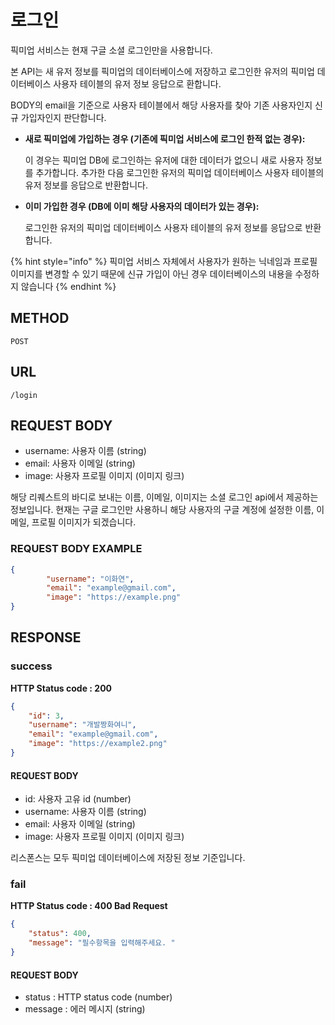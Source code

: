 # 로그인

픽미업 서비스는 현재 구글 소셜 로그인만을 사용합니다.

본 API는 새 유저 정보를 픽미업의 데이터베이스에 저장하고 로그인한 유저의 픽미업 데이터베이스 사용자 테이블의 유저 정보 응답으로 환합니다.

BODY의 email을 기준으로 사용자 테이블에서 해당 사용자를 찾아 기존 사용자인지 신규 가입자인지 판단합니다.

* **새로 픽미업에 가입하는 경우 \(기존에 픽미업 서비스에 로그인 한적 없는 경우\):** 

  이 경우는 픽미업 DB에 로그인하는 유저에 대한 데이터가 없으니 새로 사용자 정보를 추가합니다. 추가한 다음 로그인한 유저의 픽미업 데이터베이스 사용자 테이블의 유저 정보를 응답으로 반환합니다.

* **이미 가입한 경우 \(DB에 이미 해당 사용자의 데이터가 있는 경우\):** 

   로그인한 유저의 픽미업 데이터베이스 사용자 테이블의 유저 정보를 응답으로 반환합니다.

{% hint style="info" %}
픽미업 서비스 자체에서 사용자가 원하는 닉네임과 프로필 이미지를 변경할 수 있기 때문에 신규 가입이 아닌 경우 데이터베이스의 내용을 수정하지 않습니다
{% endhint %}

## METHOD

```text
POST
```

## URL

```text
/login
```

## REQUEST BODY

* username: 사용자 이름 \(string\)
* email: 사용자 이메일 \(string\)
* image: 사용자 프로필 이미지 \(이미지 링크\)

해당 리퀘스트의 바디로 보내는 이름, 이메일, 이미지는 소셜 로그인 api에서 제공하는 정보입니다. 현재는 구글 로그인만 사용하니 해당 사용자의 구글 계정에 설정한 이름, 이메일, 프로필 이미지가 되겠습니다.

### REQUEST BODY EXAMPLE

```json
{
        "username": "이화연",
        "email": "example@gmail.com",
        "image": "https://example.png"
}
```

## RESPONSE
### success
**HTTP Status code : 200**
```json
{
    "id": 3,
    "username": "개발짱화여니",
    "email": "example@gmail.com",
    "image": "https://example2.png"
}
```

#### REQUEST BODY
* id: 사용자 고유 id \(number\)
* username: 사용자 이름 \(string\)
* email: 사용자 이메일 \(string\)
* image: 사용자 프로필 이미지 \(이미지 링크\)

리스폰스는 모두 픽미업 데이터베이스에 저장된 정보 기준입니다.


### fail
**HTTP Status code : 400 Bad Request**
```json
{
    "status": 400,
    "message": "필수항목을 입력해주세요. "
}
```

#### REQUEST BODY
* status : HTTP status code \(number\)
* message : 에러 메시지 \(string\)  